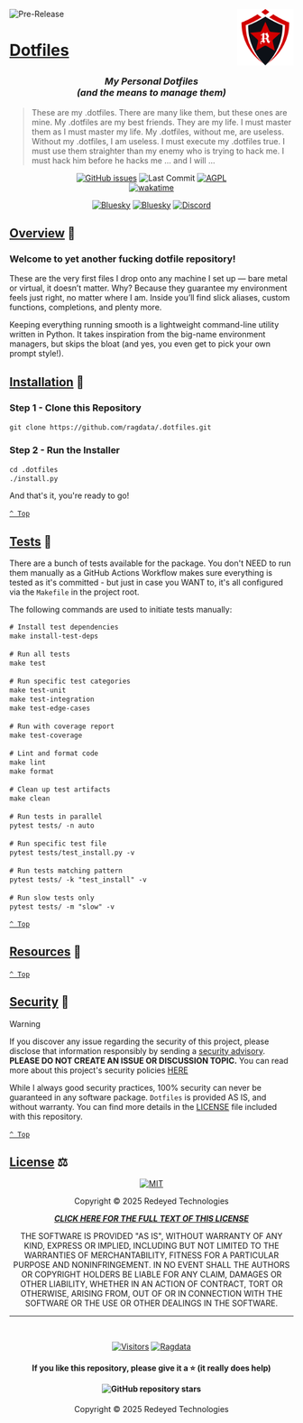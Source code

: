<a name="top" href="https://github.com/ragdata" target="_blank"><img height="100" align="right" src="https://raw.githubusercontent.com/Ragdata/media/master/logo/Ragdata-64.svg" alt="Dotfiles" /></a>

<!-- [![Codacy grade][codacy-grade]][codacy-repo] -->
![Pre-Release][pre-release]
<!-- [![Version][version-badge]][release] -->

<h1>

[Dotfiles][release]

</h1>

<div align="center">

### _My Personal Dotfiles<br>(and the means to manage them)_

</div>

> These are my .dotfiles. There are many like them, but these ones are mine. My .dotfiles are my best friends. They are my life. I must master them as I must master my life. My .dotfiles, without me, are useless. Without my .dotfiles, I am useless. I must execute my .dotfiles true. I must use them straighter than my enemy who is trying to hack me. I must hack him before he hacks me ... and I will ...

<div align="center">

[![GitHub issues][issues-badge]][issues]
![Last Commit][last-commit]
[![AGPL][license-badge]][mit-license]
<br />
[![wakatime][wakatime-badge]][wakatime-repo]

</div>

<div align="center">

<a href="https://bsky.app/profile/aever.au" target="_blank"><img alt="Bluesky" src="https://img.shields.io/badge/Bluesky-0085ff?style=flat-square&logo=bluesky&logoColor=white" /></a>
<a href="mailto:github.discharge208@passfwd.com" target="_blank"><img alt="Bluesky" src="https://img.shields.io/badge/Email-00B4F0?style=flat-square&logo=maildotru&logoColor=white" /></a>
<a href="https://discord.com/users/146165361333633024" target="_blank"><img alt="Discord" src="https://img.shields.io/badge/Discord-5865f2?style=flat-square&logo=discord&logoColor=white" /></a>

</div>

## [Overview](#top) 📑

<!-- markdownlint-disable-next-line MD026 --->
### Welcome to yet another fucking dotfile repository!

These are the very first files I drop onto any machine I set up — bare metal or virtual, it doesn’t matter. Why? Because they guarantee my environment feels just right, no matter where I am. Inside you’ll find slick aliases, custom functions, completions, and plenty more.

Keeping everything running smooth is a lightweight command-line utility written in Python. It takes inspiration from the big-name environment managers, but skips the bloat (and yes, you even get to pick your own prompt style!).

## [Installation](#top) 📂

### Step 1 - Clone this Repository

```shell
git clone https://github.com/ragdata/.dotfiles.git
```

### Step 2 - Run the Installer

```shell
cd .dotfiles
./install.py
```

And that's it, you're ready to go!

[`^ Top`](#top)

## [Tests](#top) 🏏

There are a bunch of tests available for the package.  You don't NEED to run them manually as a GitHub Actions Workflow makes sure everything is tested as it's committed - but just in case you WANT to, it's all configured via the `Makefile` in the project root.

The following commands are used to initiate tests manually:

```shell
# Install test dependencies
make install-test-deps

# Run all tests
make test

# Run specific test categories
make test-unit
make test-integration
make test-edge-cases

# Run with coverage report
make test-coverage

# Lint and format code
make lint
make format

# Clean up test artifacts
make clean

# Run tests in parallel
pytest tests/ -n auto

# Run specific test file
pytest tests/test_install.py -v

# Run tests matching pattern
pytest tests/ -k "test_install" -v

# Run slow tests only
pytest tests/ -m "slow" -v
```

[`^ Top`](#top)

## [Resources](#top) 📖

[`^ Top`](#top)

## [Security](#top) 🔐

> [!warning]
>If you discover any issue regarding the security of this project, please disclose that information responsibly by sending a [security advisory][advisory].  **PLEASE DO NOT CREATE AN ISSUE OR DISCUSSION TOPIC.**  You can read more about this project's security policies [HERE][security]

While I always good security practices, 100% security can never be guaranteed in any software package.  `Dotfiles` is provided AS IS, and without warranty.  You can find more details in the [LICENSE](LICENSE) file included with this repository.

[`^ Top`](#top)

## [License](#top) ⚖️

<div align="center">

[![MIT][license-badge]][mit-license]

Copyright © 2025 Redeyed Technologies

[_**CLICK HERE FOR THE FULL TEXT OF THIS LICENSE**_][mit-license]

THE SOFTWARE IS PROVIDED "AS IS", WITHOUT WARRANTY OF ANY KIND, EXPRESS OR IMPLIED, INCLUDING BUT NOT LIMITED TO THE WARRANTIES OF MERCHANTABILITY, FITNESS FOR A PARTICULAR PURPOSE AND NONINFRINGEMENT. IN NO EVENT SHALL THE AUTHORS OR COPYRIGHT HOLDERS BE LIABLE FOR ANY CLAIM, DAMAGES OR OTHER LIABILITY, WHETHER IN AN ACTION OF CONTRACT, TORT OR OTHERWISE, ARISING FROM, OUT OF OR IN CONNECTION WITH THE SOFTWARE OR THE USE OR OTHER DEALINGS IN THE SOFTWARE.

****
&nbsp;

<a href="https://visitorbadge.io/status?path=https%3A%2F%2Fgithub.com%2Fragdata%2F.dotfiles" target="_blank"><img alt="Visitors" src="https://api.visitorbadge.io/api/combined?path=https%3A%2F%2Fgithub.com%2Fragdata%2F.dotfiles&countColor=%23d20000" /></a>
<a href="https://github.com/Ragdata" target="_blank"><img alt="Ragdata" src="https://img.shields.io/badge/-Made_With_☕_By_Ragdata-D20000?style=for-the-badge" /></a>

<h4>

If you like this repository, please give it a ⭐ (it really does help)

<img alt="GitHub repository stars" src="https://img.shields.io/github/stars/ragdata/.dotfiles?style=social">

</h4>

Copyright &copy; 2025 Redeyed Technologies
</div>

[//]: # (############################################################)

[release]: https://github.com/ragdata/.dotfiles/releases/tag/0.1.0
<!-- [gh-pages]: https://ragdata.github.io/.dotfiles/
[repo]: https://github.com/ragdata/.dotfiles -->

[pre-release]: https://img.shields.io/badge/Status-Pre--Release-d20000?labelColor=31383f
[issues-badge]: https://img.shields.io/github/issues-raw/ragdata/.dotfiles?style=for-the-badge&logo=github
[license-badge]: https://img.shields.io/badge/License-MIT-gold?style=for-the-badge
[last-commit]: https://img.shields.io/github/last-commit/ragdata/.dotfiles/master?style=for-the-badge
<!-- [version-badge]: https://img.shields.io/badge/dynamic/yaml?url=https%3A%2F%2Fraw.githubusercontent.com%2Fragdata%2F.dotfiles%2Fmaster%2F.releaserc&query=%24.version&prefix=v&label=Version&labelColor=31383f&color=cd4800 -->

[issues]: https://github.com/ragdata/.dotfiles/issues
[mit-license]: https://choosealicense.com/licenses/mit/

[wakatime-badge]: https://wakatime.com/badge/user/7e04d9d4-3a44-495e-b622-69fdbafd036c/project/57b4a67e-9f5a-412d-996d-80dfb185c607.svg?style=for-the-badge
[wakatime-repo]: https://wakatime.com/badge/user/7e04d9d4-3a44-495e-b622-69fdbafd036c/project/57b4a67e-9f5a-412d-996d-80dfb185c607

[advisory]: https://github.com/ragdata/.dotfiles/security/advisories/new
[security]: https://github.com/ragdata/.dotfiles/security/policy

<!-- [all-contributors]: https://allcontributors.org
[contributing]: https://github.com/ragdata/.github/blob/master/.github/CONTRIBUTING.md -->

<!-- [ragdata-repo]: https://github.com/Ragdata -->

